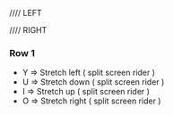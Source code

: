 //// LEFT

//// RIGHT

### Row 1

* Y => Stretch left ( split screen rider )
* U => Stretch down ( split screen rider )
* I => Stretch up ( split screen rider )
* O => Stretch right ( split screen rider )